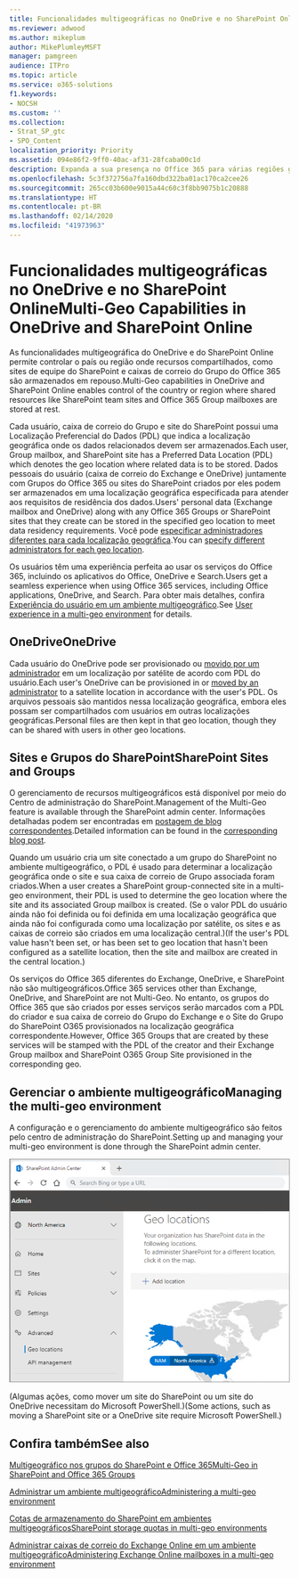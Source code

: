 ```yaml
---
title: Funcionalidades multigeográficas no OneDrive e no SharePoint Online
ms.reviewer: adwood
ms.author: mikeplum
author: MikePlumleyMSFT
manager: pamgreen
audience: ITPro
ms.topic: article
ms.service: o365-solutions
f1.keywords:
- NOCSH
ms.custom: ''
ms.collection:
- Strat_SP_gtc
- SPO_Content
localization_priority: Priority
ms.assetid: 094e86f2-9ff0-40ac-af31-28fcaba00c1d
description: Expanda a sua presença no Office 365 para várias regiões geográficas com funcionalidades multigeográficas do OneDrive Online.
ms.openlocfilehash: 5c3f372756a7fa160dbd322ba01ac170ca2cee26
ms.sourcegitcommit: 265cc03b600e9015a44c60c3f8bb9075b1c20888
ms.translationtype: HT
ms.contentlocale: pt-BR
ms.lasthandoff: 02/14/2020
ms.locfileid: "41973963"
---
```

# <a name="multi-geo-capabilities-in-onedrive-and-sharepoint-online"></a><span data-ttu-id="c101d-103">Funcionalidades multigeográficas no OneDrive e no SharePoint Online</span><span class="sxs-lookup"><span data-stu-id="c101d-103">Multi-Geo Capabilities in OneDrive and SharePoint Online</span></span>

<span data-ttu-id="c101d-104">As funcionalidades multigeográfica do OneDrive e do SharePoint Online permite controlar o país ou região onde recursos compartilhados, como sites de equipe do SharePoint e caixas de correio do Grupo do Office 365 são armazenados em repouso.</span><span class="sxs-lookup"><span data-stu-id="c101d-104">Multi-Geo capabilities in OneDrive and SharePoint Online enables control of the country or region where shared resources like SharePoint team sites and Office 365 Group mailboxes are stored at rest.</span></span>

<span data-ttu-id="c101d-105">Cada usuário, caixa de correio do Grupo e site do SharePoint possui uma Localização Preferencial do Dados (PDL) que indica a localização geográfica onde os dados relacionados devem ser armazenados.</span><span class="sxs-lookup"><span data-stu-id="c101d-105">Each user, Group mailbox, and SharePoint site has a Preferred Data Location (PDL) which denotes the geo location where related data is to be stored.</span></span> <span data-ttu-id="c101d-106">Dados pessoais do usuário (caixa de correio do Exchange e OneDrive) juntamente com Grupos do Office 365 ou sites do SharePoint criados por eles podem ser armazenados em uma localização geográfica especificada para atender aos requisitos de residência dos dados.</span><span class="sxs-lookup"><span data-stu-id="c101d-106">Users' personal data (Exchange mailbox and OneDrive) along with any Office 365 Groups or SharePoint sites that they create can be stored in the specified geo location to meet data residency requirements.</span></span> <span data-ttu-id="c101d-107">Você pode [especificar administradores diferentes para cada localização geográfica](add-a-sharepoint-geo-admin.md).</span><span class="sxs-lookup"><span data-stu-id="c101d-107">You can [specify different administrators for each geo location](add-a-sharepoint-geo-admin.md).</span></span>

<span data-ttu-id="c101d-108">Os usuários têm uma experiência perfeita ao usar os serviços do Office 365, incluindo os aplicativos do Office, OneDrive e Search.</span><span class="sxs-lookup"><span data-stu-id="c101d-108">Users get a seamless experience when using Office 365 services, including Office applications, OneDrive, and Search.</span></span> <span data-ttu-id="c101d-109">Para obter mais detalhes, confira [Experiência do usuário em um ambiente multigeográfico](multi-geo-user-experience.md).</span><span class="sxs-lookup"><span data-stu-id="c101d-109">See [User experience in a multi-geo environment](multi-geo-user-experience.md) for details.</span></span>

## <a name="onedrive"></a><span data-ttu-id="c101d-110">OneDrive</span><span class="sxs-lookup"><span data-stu-id="c101d-110">OneDrive</span></span>

<span data-ttu-id="c101d-111">Cada usuário do OneDrive pode ser provisionado ou [movido por um administrador](move-onedrive-between-geo-locations.md) em um localização por satélite de acordo com PDL do usuário.</span><span class="sxs-lookup"><span data-stu-id="c101d-111">Each user's OneDrive can be provisioned in or [moved by an administrator](move-onedrive-between-geo-locations.md) to a satellite location in accordance with the user's PDL.</span></span> <span data-ttu-id="c101d-112">Os arquivos pessoais são mantidos nessa localização geográfica, embora eles possam ser compartilhados com usuários em outras localizações geográficas.</span><span class="sxs-lookup"><span data-stu-id="c101d-112">Personal files are then kept in that geo location, though they can be shared with users in other geo locations.</span></span>

## <a name="sharepoint-sites-and-groups"></a><span data-ttu-id="c101d-113">Sites e Grupos do SharePoint</span><span class="sxs-lookup"><span data-stu-id="c101d-113">SharePoint Sites and Groups</span></span>

<span data-ttu-id="c101d-114">O gerenciamento de recursos multigeográficos está disponível por meio do Centro de administração do SharePoint.</span><span class="sxs-lookup"><span data-stu-id="c101d-114">Management of the Multi-Geo feature is available through the SharePoint admin center.</span></span> <span data-ttu-id="c101d-115">Informações detalhadas podem ser encontradas em [postagem de blog correspondentes](https://techcommunity.microsoft.com/t5/Office-365-Blog/Now-available-Multi-Geo-in-SharePoint-and-Office-365-Groups/ba-p/263302).</span><span class="sxs-lookup"><span data-stu-id="c101d-115">Detailed information can be found in the [corresponding blog post](https://techcommunity.microsoft.com/t5/Office-365-Blog/Now-available-Multi-Geo-in-SharePoint-and-Office-365-Groups/ba-p/263302).</span></span>

<span data-ttu-id="c101d-116">Quando um usuário cria um site conectado a um grupo do SharePoint no ambiente multigeográfico, o PDL é usado para determinar a localização geográfica onde o site e sua caixa de correio de Grupo associada foram criados.</span><span class="sxs-lookup"><span data-stu-id="c101d-116">When a user creates a SharePoint group-connected site in a multi-geo environment, their PDL is used to determine the geo location where the site and its associated Group mailbox is created.</span></span> <span data-ttu-id="c101d-117">(Se o valor PDL do usuário ainda não foi definida ou foi definida em uma localização geográfica que ainda não foi configurada como uma localização por satélite, os sites e as caixas de correio são criados em uma localização central.)</span><span class="sxs-lookup"><span data-stu-id="c101d-117">(If the user's PDL value hasn't been set, or has been set to geo location that hasn't been configured as a satellite location, then the site and mailbox are created in the central location.)</span></span>

<span data-ttu-id="c101d-118">Os serviços do Office 365 diferentes do Exchange, OneDrive, e SharePoint não são multigeográficos.</span><span class="sxs-lookup"><span data-stu-id="c101d-118">Office 365 services other than Exchange, OneDrive, and SharePoint are not Multi-Geo.</span></span> <span data-ttu-id="c101d-119">No entanto, os grupos do Office 365 que são criados por esses serviços serão marcados com a PDL do criador e sua caixa de correio do Grupo do Exchange e o Site do Grupo do SharePoint O365 provisionados na localização geográfica correspondente.</span><span class="sxs-lookup"><span data-stu-id="c101d-119">However, Office 365 Groups that are created by these services will be stamped with the PDL of the creator and their Exchange Group mailbox and SharePoint O365 Group Site provisioned in the corresponding geo.</span></span> 

## <a name="managing-the-multi-geo-environment"></a><span data-ttu-id="c101d-120">Gerenciar o ambiente multigeográfico</span><span class="sxs-lookup"><span data-stu-id="c101d-120">Managing the multi-geo environment</span></span>

<span data-ttu-id="c101d-121">A configuração e o gerenciamento do ambiente multigeográfico são feitos pelo centro de administração do SharePoint.</span><span class="sxs-lookup"><span data-stu-id="c101d-121">Setting up and managing your multi-geo environment is done through the SharePoint admin center.</span></span> 

![Captura de tela da página de localizações geográficas do centro de administração SharePoint](media/sharepoint-multi-geo-admin-center.png)

<span data-ttu-id="c101d-123">(Algumas ações, como mover um site do SharePoint ou um site do OneDrive necessitam do Microsoft PowerShell.)</span><span class="sxs-lookup"><span data-stu-id="c101d-123">(Some actions, such as moving a SharePoint site or a OneDrive site require Microsoft PowerShell.)</span></span>

## <a name="see-also"></a><span data-ttu-id="c101d-124">Confira também</span><span class="sxs-lookup"><span data-stu-id="c101d-124">See also</span></span>

[<span data-ttu-id="c101d-125">Multigeográfico nos grupos do SharePoint e Office 365</span><span class="sxs-lookup"><span data-stu-id="c101d-125">Multi-Geo in SharePoint and Office 365 Groups</span></span>](https://techcommunity.microsoft.com/t5/Office-365-Blog/Now-available-Multi-Geo-in-SharePoint-and-Office-365-Groups/ba-p/263302)

[<span data-ttu-id="c101d-126">Administrar um ambiente multigeográfico</span><span class="sxs-lookup"><span data-stu-id="c101d-126">Administering a multi-geo environment</span></span>](administering-a-multi-geo-environment.md)

[<span data-ttu-id="c101d-127">Cotas de armazenamento do SharePoint em ambientes multigeográficos</span><span class="sxs-lookup"><span data-stu-id="c101d-127">SharePoint storage quotas in multi-geo environments</span></span>](sharepoint-multi-geo-storage-quota.md)

[<span data-ttu-id="c101d-128">Administrar caixas de correio do Exchange Online em um ambiente multigeográfico</span><span class="sxs-lookup"><span data-stu-id="c101d-128">Administering Exchange Online mailboxes in a multi-geo environment</span></span>](administering-exchange-online-multi-geo.md)
